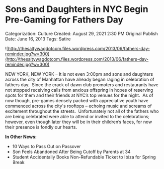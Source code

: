 # Sons and Daughters in NYC Begin Pre-Gaming for Fathers Day

Categorization: Culture
Created: August 29, 2021 2:30 PM
Original Publish Date: June 16, 2013
Tags: Satire

![http://thesaltywagdotcom.files.wordpress.com/2013/06/fathers-day-reminder.jpg?w=300](http://thesaltywagdotcom.files.wordpress.com/2013/06/fathers-day-reminder.jpg?w=300)

NEW YORK, NEW YORK – It is not even 3:00pm and sons and daughters across the city of Manhattan have already began raging in celebration of fathers day.  Since the crack of dawn club promoters and restaurants have not stopped receiving calls from anxious offspring in hopes of reserving spots for them and their friends at NYC’s top venues for the night.  As of now though, pre-games densely packed with appreciative youth have commenced across the city's rooftops – echoing music and screams of excitement throughout the streets.  Unfortunately not all of the fathers who are being celebrated were able to attend or invited to the celebrations; however, even though later they will be in their children’s faces, for now their presence is fondly our hearts.

**In Other News:**

- 10 Ways to Pass Out on Passover
- Son Feels Abandoned After Being Cutoff by Parents at 34
- Student Accidentally Books Non-Refundable Ticket to Ibiza for Spring Break